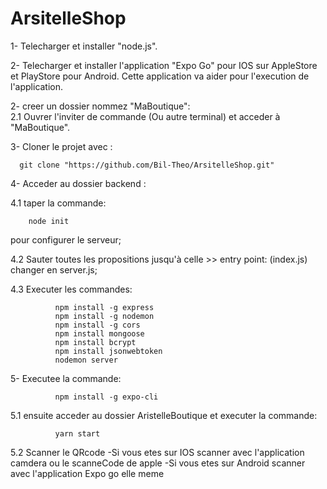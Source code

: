# ArsitelleShop

1- Telecharger  et installer "node.js".


2- Telecharger et installer l'application "Expo Go" pour IOS sur AppleStore et PlayStore pour Android.
Cette application va aider pour l'execution de l'application.


2- creer un dossier nommez "MaBoutique":<br>
   2.1 Ouvrer l'inviter de commande (Ou autre terminal) et acceder à "MaBoutique".

   
3- Cloner le projet avec :

      git clone "https://github.com/Bil-Theo/ArsitelleShop.git"

4- Acceder au dossier backend :


4.1 taper la commande: 
    
        node init 

pour configurer le serveur;


4.2 Sauter toutes les propositions jusqu'à celle >> entry point: (index.js) changer en server.js;


4.3 Executer les commandes:<br>
    
              npm install -g express
              npm install -g nodemon
              npm install -g cors
              npm install mongoose
              npm install bcrypt
              npm install jsonwebtoken
              nodemon server
5-  Executee la commande:<br>

              npm install -g expo-cli
              
5.1 ensuite acceder au dossier AristelleBoutique et executer la commande:

              yarn start
              
5.2 Scanner le QRcode 
          -Si vous etes sur IOS scanner avec l'application camdera ou le scanneCode de apple
          -Si vous etes sur Android scanner avec l'application Expo go elle meme 
  
